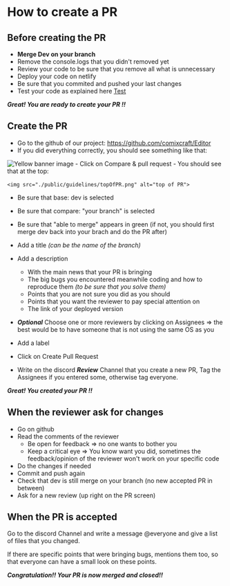 # How to create a PR

## Before creating the PR

- **Merge Dev on your branch**
- Remove the console.logs that you didn't removed yet
- Review your code to be sure that you remove all what is unnecessary
- Deploy your code on netlify
- Be sure that you commited and pushed your last changes 
- Test your code as explained here [Test](/test-procedure-guideline.md) 
 
***Great! You are ready to create your PR !!***

## Create the PR

- Go to the github of our project: https://github.com/comixcraft/Editor
- If you did everything correctly, you should see something like that:
<img src="https://docs.github.com/assets/cb-34106/mw-1440/images/help/pull_requests/pull-request-compare-pull-request.webp" alt="Yellow banner image" width="500" height="auto">
- Click on Compare & pull request
- You should see that at the top: 
  
    <img src="./public/guidelines/topOfPR.png" alt="top of PR">

  - Be sure that base: dev is selected
  - Be sure that compare: "your branch" is selected
  - Be sure that "able to merge" appears in green (if not, you should first merge dev back into your brach and do the PR after)

- Add a title *(can be the name of the branch)*
- Add a description
  - With the main news that your PR is bringing
  - The big bugs you encountered meanwhile coding and how to reproduce them *(to be sure that you solve them)*
  - Points that you are not sure you did as you should
  - Points that you want the reviewer to pay special attention on
  - The link of your deployed version
- ***Optional*** Choose one or more reviewers by clicking on Assignees => the best would be to have someone that is not using the same OS as you
- Add a label
- Click on Create Pull Request
- Write on the discord ***Review*** Channel that you create a new PR, Tag the Assignees if you entered some, otherwise tag everyone.

***Great! You created your PR !!***

## When the reviewer ask for changes

- Go on github
- Read the comments of the reviewer
  - Be open for feedback => no one wants to bother you
  - Keep a critical eye => You know want you did, sometimes the feedback/opinion of the reviewer won't work on your specific code
- Do the changes if needed
- Commit and push again
- Check that dev is still merge on your branch (no new accepted PR in between)
- Ask for a new review (up right on the PR screen)

## When the PR is accepted

Go to the discord Channel and write a message @everyone and give a list of files that you changed.

If there are specific points that were bringing bugs, mentions them too, so that everyone can have a small look on these points.

***Congratulation!! Your PR is now merged and closed!!***
